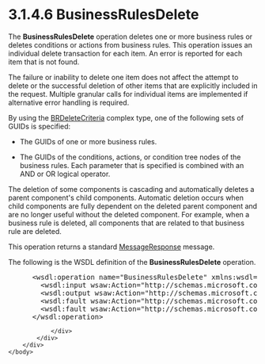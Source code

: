 <html dir="LTR" xmlns:mshelp="http://msdn.microsoft.com/mshelp" xmlns:ddue="http://ddue.schemas.microsoft.com/authoring/2003/5" xmlns:xlink="http://www.w3.org/1999/xlink" xmlns:tool="http://www.microsoft.com/tooltip">
    <head>
        <meta http-equiv="Content-Type" content="text/html; CHARSET=utf-8"></meta>
        <meta name="save" content="history"></meta>
        <title>3.1.4.6 BusinessRulesDelete</title>
        <xml>
            <mshelp:toctitle title="3.1.4.6 BusinessRulesDelete"></mshelp:toctitle>
            <mshelp:rltitle title="[MS-SSMDSWS-15]: BusinessRulesDelete"></mshelp:rltitle>
            <mshelp:keyword index="A" term="25648788-a352-4270-8bae-6e17dcd0a6bd"></mshelp:keyword>
            <mshelp:attr name="DCSext.ContentType" value="open specification"></mshelp:attr>
            <mshelp:attr name="AssetID" value="25648788-a352-4270-8bae-6e17dcd0a6bd"></mshelp:attr>
            <mshelp:attr name="TopicType" value="kbRef"></mshelp:attr>
            <mshelp:attr name="DCSext.Title" value="[MS-SSMDSWS-15]: BusinessRulesDelete" />
        </xml>
    </head>
    <body>
        <div id="header">
            <h1 class="heading">3.1.4.6 BusinessRulesDelete</h1>
        </div>
        <div id="mainSection">
            <div id="mainBody">
                <div id="allHistory" class="saveHistory"></div>
                <div id="sectionSection0" class="section" name="collapseableSection">
                    

<p>The <b>BusinessRulesDelete</b> operation deletes one or more
business rules or deletes conditions or actions from business rules. This
operation issues an individual delete transaction for each item. An error is
reported for each item that is not found.</p>

<p>The failure or inability to delete one item does not affect
the attempt to delete or the successful deletion of other items that are
explicitly included in the request. Multiple granular calls for individual
items are implemented if alternative error handling is required.</p>

<p>By using the <a href="f2d85bd7-5761-4fd6-9884-11ce064abfb5.html">BRDeleteCriteria</a> complex
type, one of the following sets of GUIDs is specified: </p>

<ul><li><p><span><span> 
</span></span>The GUIDs of one or more business rules. </p>

</li><li><p><span><span> 
</span></span>The GUIDs of the conditions, actions, or condition tree nodes of
the business rules. Each parameter that is specified is combined with an AND or
OR logical operator.</p>

</li></ul><p>The deletion of some components is cascading and
automatically deletes a parent component's child components. Automatic deletion
occurs when child components are fully dependent on the deleted parent
component and are no longer useful without the deleted component. For example,
when a business rule is deleted, all components that are related to that
business rule are deleted.</p>

<p>This operation returns a standard <a href="81713c2d-8c41-43bd-85dd-e106c538c3ae.html">MessageResponse</a> message.</p>

<p>The following is the WSDL definition of the <b>BusinessRulesDelete</b>
operation.</p>

<dl>
<dd>
<div><pre> &lt;wsdl:operation name=&quot;BusinessRulesDelete&quot; xmlns:wsdl=&quot;http://schemas.xmlsoap.org/wsdl/&quot;&gt;
   &lt;wsdl:input wsaw:Action=&quot;http://schemas.microsoft.com/sqlserver/masterdataservices/2009/09/IService/BusinessRulesDelete&quot; name=&quot;BusinessRulesDeleteRequest&quot; message=&quot;tns:BusinessRulesDeleteRequest&quot; xmlns:wsaw=&quot;http://www.w3.org/2006/05/addressing/wsdl&quot; /&gt;
   &lt;wsdl:output wsaw:Action=&quot;http://schemas.microsoft.com/sqlserver/masterdataservices/2009/09/IService/BusinessRulesDeleteResponse&quot; name=&quot;MessageResponse&quot; message=&quot;tns:MessageResponse&quot; xmlns:wsaw=&quot;http://www.w3.org/2006/05/addressing/wsdl&quot; /&gt;
   &lt;wsdl:fault wsaw:Action=&quot;http://schemas.microsoft.com/sqlserver/masterdataservices/2009/09/IService/BusinessRulesDeleteEditionExpiredMessageFault&quot; name=&quot;EditionExpiredMessageFault&quot; message=&quot;tns:IService_BusinessRulesDelete_EditionExpiredMessageFault_FaultMessage&quot; xmlns:wsaw=&quot;http://www.w3.org/2006/05/addressing/wsdl&quot; /&gt;
   &lt;wsdl:fault wsaw:Action=&quot;http://schemas.microsoft.com/sqlserver/masterdataservices/2009/09/IService/BusinessRulesDeleteSkuNotSupportedMessageFault&quot; name=&quot;SkuNotSupportedMessageFault&quot; message=&quot;tns:IService_BusinessRulesDelete_SkuNotSupportedMessageFault_FaultMessage&quot; xmlns:wsaw=&quot;http://www.w3.org/2006/05/addressing/wsdl&quot; /&gt;
 &lt;/wsdl:operation&gt;
</pre></div>
</dd></dl>


                </div>
            </div>
        </div>
    </body>
</html>